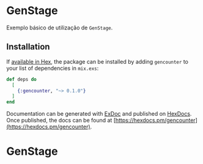 # GenStage

Exemplo básico de utilização de `GenStage`.

## Installation

If [available in Hex](https://hex.pm/docs/publish), the package can be installed
by adding `gencounter` to your list of dependencies in `mix.exs`:

```elixir
def deps do
  [
    {:gencounter, "~> 0.1.0"}
  ]
end
```

Documentation can be generated with [ExDoc](https://github.com/elixir-lang/ex_doc)
and published on [HexDocs](https://hexdocs.pm). Once published, the docs can
be found at [https://hexdocs.pm/gencounter](https://hexdocs.pm/gencounter).

# GenStage
